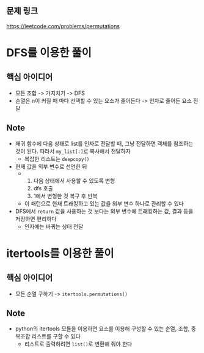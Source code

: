 ## 문제 링크
https://leetcode.com/problems/permutations

# DFS를 이용한 풀이
## 핵심 아이디어
- 모든 조합 -> 가지치기 -> DFS
- 순열은 n이 커질 때 마다 선택할 수 있는 요소가 줄어든다 -> 인자로 줄어든 요소 전달

## Note
- 재귀 함수에 다음 상태로 list를 인자로 전달할 때, 그냥 전달하면 객체를 참조하는 것이 된다. 따라서 `my_list[:]`로 복사해서 전달하자
  - 복잡한 리스트는 `deepcopy()`
- 현재 값을 외부 변수로 선언한 뒤
  - 1. 다음 상태에서 사용할 수 있도록 변형
    2. dfs 호출
    3. 1에서 변형한 것 복구 후 반복
  - 이 패턴으로 현재 트래킹하고 있는 값을 외부 변수 하나로 관리할 수 있다
- DFS에서 `return` 값을 사용하는 것 보다는 외부 변수에 트래킹하는 값, 결과 등을 저장하면 편리하다
  - 인자에는 바뀌는 상태 전달

# itertools를 이용한 풀이
## 핵심 아이디어
- 모든 순열 구하기 -> `itertools.permutations()`

## Note
- python의 itertools 모듈을 이용하면 요소를 이용해 구성할 수 있는 순열, 조합, 중복조합 리스트를 구할 수 있다
  - 리스트로 출력하려면 `list()`로 변환해 줘야 한다
